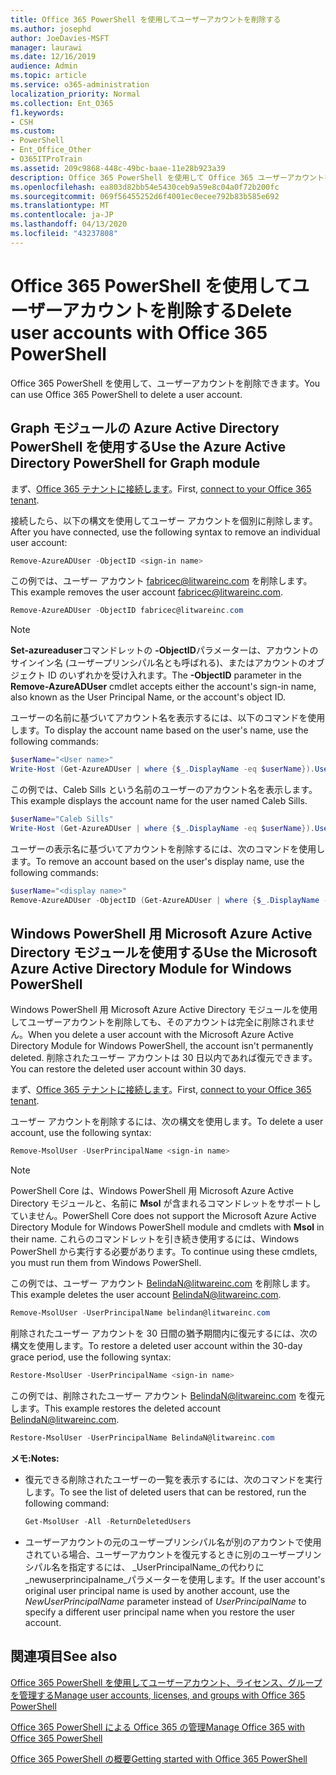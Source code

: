 ```yaml
---
title: Office 365 PowerShell を使用してユーザーアカウントを削除する
ms.author: josephd
author: JoeDavies-MSFT
manager: laurawi
ms.date: 12/16/2019
audience: Admin
ms.topic: article
ms.service: o365-administration
localization_priority: Normal
ms.collection: Ent_O365
f1.keywords:
- CSH
ms.custom:
- PowerShell
- Ent_Office_Other
- O365ITProTrain
ms.assetid: 209c9868-448c-49bc-baae-11e28b923a39
description: Office 365 PowerShell を使用して Office 365 ユーザーアカウントを削除する方法について説明します。
ms.openlocfilehash: ea803d82bb54e5430ceb9a59e8c04a0f72b200fc
ms.sourcegitcommit: 069f56455252d6f4001ec0ecee792b83b585e692
ms.translationtype: MT
ms.contentlocale: ja-JP
ms.lasthandoff: 04/13/2020
ms.locfileid: "43237808"
---
```

# <a name="delete-user-accounts-with-office-365-powershell"></a><span data-ttu-id="47fe3-103">Office 365 PowerShell を使用してユーザーアカウントを削除する</span><span class="sxs-lookup"><span data-stu-id="47fe3-103">Delete user accounts with Office 365 PowerShell</span></span>

<span data-ttu-id="47fe3-104">Office 365 PowerShell を使用して、ユーザーアカウントを削除できます。</span><span class="sxs-lookup"><span data-stu-id="47fe3-104">You can use Office 365 PowerShell to delete a user account.</span></span>
   
## <a name="use-the-azure-active-directory-powershell-for-graph-module"></a><span data-ttu-id="47fe3-105">Graph モジュールの Azure Active Directory PowerShell を使用する</span><span class="sxs-lookup"><span data-stu-id="47fe3-105">Use the Azure Active Directory PowerShell for Graph module</span></span>

<span data-ttu-id="47fe3-106">まず、[Office 365 テナントに接続します](connect-to-office-365-powershell.md#connect-with-the-azure-active-directory-powershell-for-graph-module)。</span><span class="sxs-lookup"><span data-stu-id="47fe3-106">First, [connect to your Office 365 tenant](connect-to-office-365-powershell.md#connect-with-the-azure-active-directory-powershell-for-graph-module).</span></span>

<span data-ttu-id="47fe3-107">接続したら、以下の構文を使用してユーザー アカウントを個別に削除します。</span><span class="sxs-lookup"><span data-stu-id="47fe3-107">After you have connected, use the following syntax to remove an individual user account:</span></span>
  
```powershell
Remove-AzureADUser -ObjectID <sign-in name>
```

<span data-ttu-id="47fe3-108">この例では、ユーザー アカウント fabricec@litwareinc.com を削除します。</span><span class="sxs-lookup"><span data-stu-id="47fe3-108">This example removes the user account fabricec@litwareinc.com.</span></span>
  
```powershell
Remove-AzureADUser -ObjectID fabricec@litwareinc.com
```

> [!NOTE]
> <span data-ttu-id="47fe3-109">**Set-azureaduser**コマンドレットの **-ObjectID**パラメーターは、アカウントのサインイン名 (ユーザープリンシパル名とも呼ばれる)、またはアカウントのオブジェクト ID のいずれかを受け入れます。</span><span class="sxs-lookup"><span data-stu-id="47fe3-109">The **-ObjectID** parameter in the **Remove-AzureADUser** cmdlet accepts either the account's sign-in name, also known as the User Principal Name, or the account's object ID.</span></span>
  
<span data-ttu-id="47fe3-110">ユーザーの名前に基づいてアカウント名を表示するには、以下のコマンドを使用します。</span><span class="sxs-lookup"><span data-stu-id="47fe3-110">To display the account name based on the user's name, use the following commands:</span></span>
  
```powershell
$userName="<User name>"
Write-Host (Get-AzureADUser | where {$_.DisplayName -eq $userName}).UserPrincipalName
```

<span data-ttu-id="47fe3-111">この例では、Caleb Sills という名前のユーザーのアカウント名を表示します。</span><span class="sxs-lookup"><span data-stu-id="47fe3-111">This example displays the account name for the user named Caleb Sills.</span></span>
  
```powershell
$userName="Caleb Sills"
Write-Host (Get-AzureADUser | where {$_.DisplayName -eq $userName}).UserPrincipalName
```

<span data-ttu-id="47fe3-112">ユーザーの表示名に基づいてアカウントを削除するには、次のコマンドを使用します。</span><span class="sxs-lookup"><span data-stu-id="47fe3-112">To remove an account based on the user's display name, use the following commands:</span></span>
  
```powershell
$userName="<display name>"
Remove-AzureADUser -ObjectID (Get-AzureADUser | where {$_.DisplayName -eq $userName}).UserPrincipalName
```

## <a name="use-the-microsoft-azure-active-directory-module-for-windows-powershell"></a><span data-ttu-id="47fe3-113">Windows PowerShell 用 Microsoft Azure Active Directory モジュールを使用する</span><span class="sxs-lookup"><span data-stu-id="47fe3-113">Use the Microsoft Azure Active Directory Module for Windows PowerShell</span></span>

<span data-ttu-id="47fe3-114">Windows PowerShell 用 Microsoft Azure Active Directory モジュールを使用してユーザーアカウントを削除しても、そのアカウントは完全に削除されません。</span><span class="sxs-lookup"><span data-stu-id="47fe3-114">When you delete a user account with the Microsoft Azure Active Directory Module for Windows PowerShell, the account isn't permanently deleted.</span></span> <span data-ttu-id="47fe3-115">削除されたユーザー アカウントは 30 日以内であれば復元できます。</span><span class="sxs-lookup"><span data-stu-id="47fe3-115">You can restore the deleted user account within 30 days.</span></span>

<span data-ttu-id="47fe3-116">まず、[Office 365 テナントに接続します](connect-to-office-365-powershell.md#connect-with-the-microsoft-azure-active-directory-module-for-windows-powershell)。</span><span class="sxs-lookup"><span data-stu-id="47fe3-116">First, [connect to your Office 365 tenant](connect-to-office-365-powershell.md#connect-with-the-microsoft-azure-active-directory-module-for-windows-powershell).</span></span>

<span data-ttu-id="47fe3-117">ユーザー アカウントを削除するには、次の構文を使用します。</span><span class="sxs-lookup"><span data-stu-id="47fe3-117">To delete a user account, use the following syntax:</span></span>
  
```powershell
Remove-MsolUser -UserPrincipalName <sign-in name>
```

>[!Note]
><span data-ttu-id="47fe3-118">PowerShell Core は、Windows PowerShell 用 Microsoft Azure Active Directory モジュールと、名前に **Msol** が含まれるコマンドレットをサポートしていません。</span><span class="sxs-lookup"><span data-stu-id="47fe3-118">PowerShell Core does not support the Microsoft Azure Active Directory Module for Windows PowerShell module and cmdlets with **Msol** in their name.</span></span> <span data-ttu-id="47fe3-119">これらのコマンドレットを引き続き使用するには、Windows PowerShell から実行する必要があります。</span><span class="sxs-lookup"><span data-stu-id="47fe3-119">To continue using these cmdlets, you must run them from Windows PowerShell.</span></span>
>

<span data-ttu-id="47fe3-120">この例では、ユーザー アカウント BelindaN@litwareinc.com を削除します。</span><span class="sxs-lookup"><span data-stu-id="47fe3-120">This example deletes the user account BelindaN@litwareinc.com.</span></span>
  
```powershell
Remove-MsolUser -UserPrincipalName belindan@litwareinc.com
```

<span data-ttu-id="47fe3-121">削除されたユーザー アカウントを 30 日間の猶予期間内に復元するには、次の構文を使用します。</span><span class="sxs-lookup"><span data-stu-id="47fe3-121">To restore a deleted user account within the 30-day grace period, use the following syntax:</span></span>
  
```powershell
Restore-MsolUser -UserPrincipalName <sign-in name>
```

<span data-ttu-id="47fe3-122">この例では、削除されたユーザー アカウント BelindaN@litwareinc.com を復元します。</span><span class="sxs-lookup"><span data-stu-id="47fe3-122">This example restores the deleted account BelindaN@litwareinc.com.</span></span>
  
```powershell
Restore-MsolUser -UserPrincipalName BelindaN@litwareinc.com
```

 <span data-ttu-id="47fe3-123">**メモ:**</span><span class="sxs-lookup"><span data-stu-id="47fe3-123">**Notes:**</span></span>
  
- <span data-ttu-id="47fe3-124">復元できる削除されたユーザーの一覧を表示するには、次のコマンドを実行します。</span><span class="sxs-lookup"><span data-stu-id="47fe3-124">To see the list of deleted users that can be restored, run the following command:</span></span>
    
  ```powershell
  Get-MsolUser -All -ReturnDeletedUsers
  ```

- <span data-ttu-id="47fe3-125">ユーザーアカウントの元のユーザープリンシパル名が別のアカウントで使用されている場合、ユーザーアカウントを復元するときに別のユーザープリンシパル名を指定するには、 _UserPrincipalName_の代わりに_newuserprincipalname_パラメーターを使用します。</span><span class="sxs-lookup"><span data-stu-id="47fe3-125">If the user account's original user principal name is used by another account, use the _NewUserPrincipalName_ parameter instead of _UserPrincipalName_ to specify a different user principal name when you restore the user account.</span></span>


## <a name="see-also"></a><span data-ttu-id="47fe3-126">関連項目</span><span class="sxs-lookup"><span data-stu-id="47fe3-126">See also</span></span>

[<span data-ttu-id="47fe3-127">Office 365 PowerShell を使用してユーザーアカウント、ライセンス、グループを管理する</span><span class="sxs-lookup"><span data-stu-id="47fe3-127">Manage user accounts, licenses, and groups with Office 365 PowerShell</span></span>](manage-user-accounts-and-licenses-with-office-365-powershell.md)
  
[<span data-ttu-id="47fe3-128">Office 365 PowerShell による Office 365 の管理</span><span class="sxs-lookup"><span data-stu-id="47fe3-128">Manage Office 365 with Office 365 PowerShell</span></span>](manage-office-365-with-office-365-powershell.md)
  
[<span data-ttu-id="47fe3-129">Office 365 PowerShell の概要</span><span class="sxs-lookup"><span data-stu-id="47fe3-129">Getting started with Office 365 PowerShell</span></span>](getting-started-with-office-365-powershell.md)
